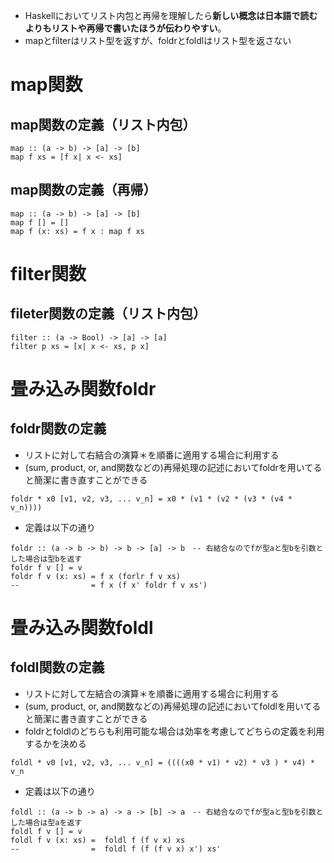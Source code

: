 - Haskellにおいてリスト内包と再帰を理解したら**新しい概念は日本語で読むよりもリストや再帰で書いたほうが伝わりやすい**。
- mapとfilterはリスト型を返すが、foldrとfoldlはリスト型を返さない

# map関数
## map関数の定義（リスト内包）
```
map :: (a -> b) -> [a] -> [b]
map f xs = [f x| x <- xs]
```

## map関数の定義（再帰）
```
map :: (a -> b) -> [a] -> [b]
map f [] = []
map f (x: xs) = f x : map f xs
```

# filter関数
## fileter関数の定義（リスト内包）
```
filter :: (a -> Bool) -> [a] -> [a]
filter p xs = [x| x <- xs, p x]
```
# 畳み込み関数foldr
## foldr関数の定義
- リストに対して右結合の演算＊を順番に適用する場合に利用する
- (sum, product, or, and関数などの)再帰処理の記述においてfoldrを用いてると簡潔に書き直すことができる 
 
```
foldr * x0 [v1, v2, v3, ... v_n] = x0 * (v1 * (v2 * (v3 * (v4 * v_n))))
```

- 定義は以下の通り
```
foldr :: (a -> b -> b) -> b -> [a] -> b　-- 右結合なのでfが型aと型bを引数とした場合は型bを返す
foldr f v [] = v
foldr f v (x: xs) = f x (forlr f v xs)
--                = f x (f x' foldr f v xs')
```

# 畳み込み関数foldl
## foldl関数の定義
- リストに対して左結合の演算＊を順番に適用する場合に利用する
- (sum, product, or, and関数などの)再帰処理の記述においてfoldlを用いてると簡潔に書き直すことができる 
- foldrとfoldlのどちらも利用可能な場合は効率を考慮してどちらの定義を利用するかを決める
 
```
foldl * v0 [v1, v2, v3, ... v_n] = ((((x0 * v1) * v2) * v3 ) * v4) * v_n
```

- 定義は以下の通り
```
foldl :: (a -> b -> a) -> a -> [b] -> a　-- 右結合なのでfが型aと型bを引数とした場合は型aを返す
foldl f v [] = v
foldl f v (x: xs) =  foldl f (f v x) xs
--                =  foldl f (f (f v x) x') xs'
```

